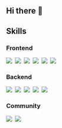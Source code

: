 ## Hi there 👋

## Skills
### Frontend
<img src="https://img.shields.io/badge/javascript-F7DF1E?style=flat-square&logo=Javascript&logoColor=white"/>&nbsp; <img src="https://img.shields.io/badge/react-61DAFB?style=flat-square&logo=React&logoColor=white"/>&nbsp; <img src="https://img.shields.io/badge/typescript-3178C6?style=flat-square&logo=Typescript&logoColor=white"/>&nbsp; <img src="https://img.shields.io/badge/html5-E34F26?style=flat-square&logo=Html5&logoColor=white"/>&nbsp; <img src="https://img.shields.io/badge/css3-1572B6?style=flat-square&logo=Css3&logoColor=white"/>&nbsp; <img src="https://img.shields.io/badge/sass-CC6699?style=flat-square&logo=Sass&logoColor=white"/>

### Backend
<img src="https://img.shields.io/badge/java-6DB33F?style=flat-square&logo=Java&logoColor=white"/>&nbsp; <img src="https://img.shields.io/badge/spring-6DB33F?style=flat-square&logo=Spring&logoColor=white"/>&nbsp; <img src="https://img.shields.io/badge/springboot-6DB33F?style=flat-square&logo=Springboot&logoColor=white"/>&nbsp; <img src="https://img.shields.io/badge/oracle-F80000?style=flat-square&logo=Oracle&logoColor=white"/>&nbsp; <img src="https://img.shields.io/badge/mariadb-003545?style=flat-square&logo=Mariadb&logoColor=white"/>

### Community
<img src="https://img.shields.io/badge/github-181717?style=flat-square&logo=Github&logoColor=white"/>&nbsp; <img src="https://img.shields.io/badge/notion-000000?style=flat-square&logo=Notion&logoColor=white"/>


<!--
**Helina0610/Helina0610** is a ✨ _special_ ✨ repository because its `README.md` (this file) appears on your GitHub profile.

Here are some ideas to get you started:

- 🔭 I’m currently working on ...
- 🌱 I’m currently learning ...
- 👯 I’m looking to collaborate on ...
- 🤔 I’m looking for help with ...
- 💬 Ask me about ...
- 📫 How to reach me: ...
- 😄 Pronouns: ...
- ⚡ Fun fact: ...
-->
